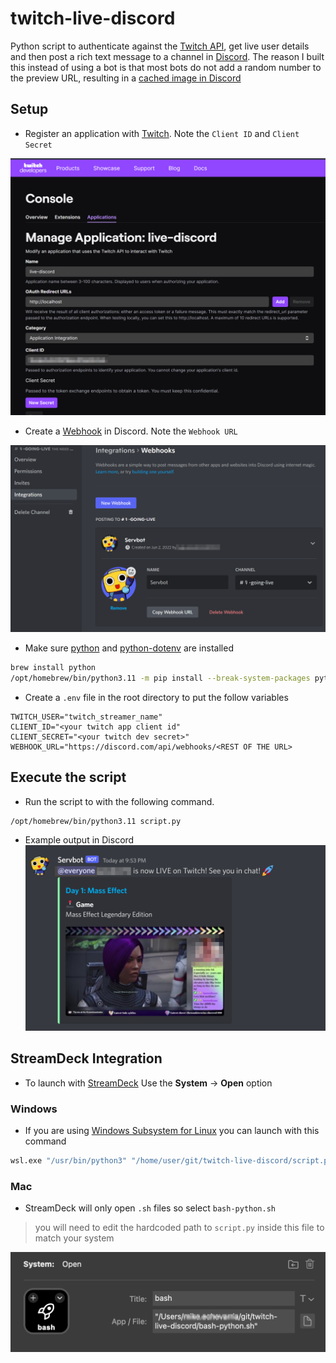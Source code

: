 # twitch-live-discord

Python script to authenticate against the [Twitch API](https://dev.twitch.tv/docs/api/), get live user details and then post a rich text message to a channel in [Discord](https://discord.com/developers/docs/reference). The reason I built this instead of using a bot is that most bots do not add a random number to the preview URL, resulting in a [cached image in Discord](https://discuss.dev.twitch.tv/t/feature-request-one-small-change-that-could-fix-the-discord-webhook-embed-cached-image-issues/27477)

## Setup

* Register an application with [Twitch](https://dev.twitch.tv/). Note the `Client ID` and `Client Secret`

![twitch-app](screenshots/twitch-app.png)

* Create a [Webhook](https://support.discord.com/hc/en-us/articles/228383668-Intro-to-Webhooks) in Discord. Note the `Webhook URL`

![webhook](screenshots/webhook.png)

* Make sure [python](https://www.python.org/) and [python-dotenv](https://github.com/theskumar/python-dotenv) are installed

```bash
brew install python
/opt/homebrew/bin/python3.11 -m pip install --break-system-packages python-dotenv requests
```

* Create a `.env` file in the root directory to put the follow variables

```properties
TWITCH_USER="twitch_streamer_name"
CLIENT_ID="<your twitch app client id"
CLIENT_SECRET="<your twitch dev secret>"
WEBHOOK_URL="https://discord.com/api/webhooks/<REST OF THE URL>
```

## Execute the script

* Run the script to with the following command.

```bash
/opt/homebrew/bin/python3.11 script.py
```

* Example output in Discord
![discord](screenshots/discord.png)

## StreamDeck Integration

* To launch with [StreamDeck](https://www.elgato.com/us/en/s/welcome-to-stream-deck) Use the **System** -> **Open** option
### Windows
* If you are using [Windows Subsystem for Linux](https://learn.microsoft.com/en-us/windows/wsl/install) you can launch with this command 
```bash
wsl.exe "/usr/bin/python3" "/home/user/git/twitch-live-discord/script.py"
```

### Mac
* StreamDeck will only open `.sh` files so select `bash-python.sh`
> you will need to edit the hardcoded path to `script.py` inside this file to match your system

![streamdeck](screenshots/stream-deck.png)